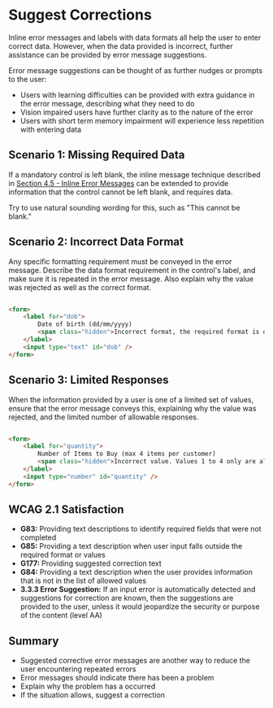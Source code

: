 # Suggest Corrections

Inline error messages and labels with data formats all help the user to enter correct data. However, when the data provided is incorrect, further assistance can be provided by error message suggestions.


Error message suggestions can be thought of as further nudges or prompts to the user:
- Users with learning difficulties can be provided with extra guidance in the error message, describing what they need to do
- Vision impaired users have further clarity as to the nature of the error
- Users with short term memory impairment will experience less repetition with entering data


## Scenario 1: Missing Required Data

If a mandatory control is left blank, the inline message technique described in [Section 4.5 - Inline Error Messages](https://github.com/jreyes88/Web-Accessibility/blob/main/Introduction%20to%20Web%20Accessibility%20and%20WCAG%202.1/Section%204%20-%20Structuring%20a%20Web%20Form/5-use-inline-error-messages.md) can be extended to provide information that the control cannot be left blank, and requires data.


Try to use natural sounding wording for this, such as "This cannot be blank."


## Scenario 2: Incorrect Data Format

Any specific formatting requirement must be conveyed in the error message. Describe the data format requirement in the control's label, and make sure it is repeated in the error message. Also explain why the value was rejected as well as the correct format.

```html

<form>
    <label for="dob">
        Date of birth (dd/mm/yyyy)
        <span class="hidden">Incorrect format, the required format is dd/mm/yyyy</span>
    </label>
    <input type="text" id="dob" />
</form>

```


## Scenario 3: Limited Responses

When the information provided by a user is one of a limited set of values, ensure that the error message conveys this, explaining why the value was rejected, and the limited number of allowable responses.


```html

<form>
    <label for="quantity">
        Number of Items to Buy (max 4 items per customer)
        <span class="hidden">Incorrect value. Values 1 to 4 only are allowed.</span>
    </label>
    <input type="number" id="quantity" />
</form>

```


## WCAG 2.1 Satisfaction

- **G83:** Providing text descriptions to identify required fields that were not completed
- **G85:** Providing a text description when user input falls outside the required format or values
- **G177:** Providing suggested correction text
- **G84:** Providing a text description when the user provides information that is not in the list of allowed values
- **3.3.3 Error Suggestion:** If an input error is automatically detected and suggestions for correction are known, then the suggestions are provided to the user, unless it would jeopardize the security or purpose of the content (level AA)


## Summary

- Suggested corrective error messages are another way to reduce the user encountering repeated errors
- Error messages should indicate there has been a problem
- Explain why the problem has a occurred
- If the situation allows, suggest a correction
